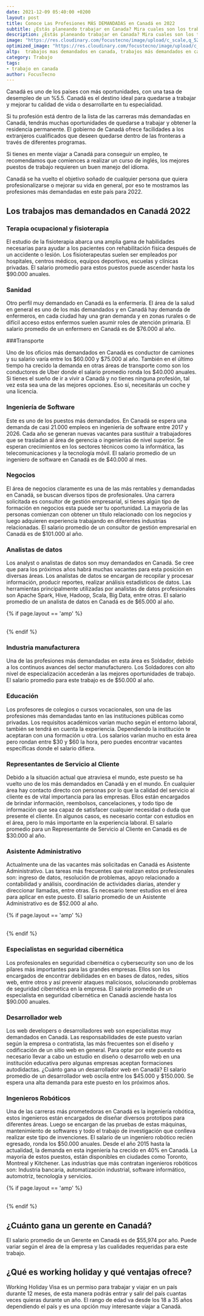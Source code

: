 ```yaml
---
date: 2021-12-09 05:40:00 +0200
layout: post
title: Conoce Las Profesiones MÁS DEMANDADAS en Canadá en 2022
subtitle: ¿Estás planeando trabajar en Canada? Mira cuales son los trabajos más demandados para 2022 y cuál es el salario promedio que vas a ganar.
description: ¿Estás planeando trabajar en Canada? Mira cuales son los trabajos más demandados para 2022 y cuál es el salario promedio que vas a ganar.
image: "https://res.cloudinary.com/focustecno/image/upload/c_scale,q_52,w_1200/v1639021281/las-profesiones-mas-demandadas-en-canada-y-ofertas-de-trabajo-en-canada-para-extranjeros-2022_upvubn.jpg"
optimized_image: "https://res.cloudinary.com/focustecno/image/upload/c_scale,q_52,w_407/v1639021281/las-profesiones-mas-demandadas-en-canada-y-ofertas-de-trabajo-en-canada-para-extranjeros-2022_upvubn.jpg"
altp:  trabajos mas demandados en canada, trabajos más demandados en canadá 2021, trabajos mas demandados en canada 2020, trabajos mas solicitados en canada 2020, empleos mas demandados en canada 2020, trabajos tecnicos mas solicitados en canada, cuales son los trabajos mas demandados en canada 2020, cuales son los trabajos mas demandados en canada, los trabajos mas demandados en canada, los trabajos mas solicitados en canada 2020, trabajar en canada, trabajar en canada mexicanos, trabajar en canada medico, trabajar en canada mineria, trabajar en canada medicina, trabajo en canada maquinaria pesada, trabajo en canada mariscos, trabajo en canada mecanico, trabajo en canada montreal, trabajo en canada niñera, trabajo en canada noc 8432, trabajo en nunavut canada, trabajar en canada para nicaraguenses, trabajo en canadá para nicaragüenses 2021, trabajo en canada desde nicaragua, trabajar nutricionista canada, trabajar en canada ofertas, trabajar en canada o estados unidos, trabajar en canada online, trabajo en ontario canada, trabajar en canada y estudiar ingles, trabajar en canada y estudiar, oportunidades para trabajar en canada, oficinas para trabajar en canada, trabajar en canada para chilenos, trabajar en canada para colombianos, trabajar en canada para españoles, trabajar en canada para colombianos 2021, trabajar en canada para paraguayos, trabajar en canada por medio del sena, trabajar en canada peru, trabajar en canada para peruanos, trabajar en canada quebec, trabajo en canada queretaro, trabajo en canada quebec 2020, trabajo en canada quebec 2021, trabajo en quebec canada para mexicanos, para trabajar en canada que se necesita, trabajo en canada ingeniero quimico, trabajo en canada montreal quebec, trabajar en canada requisitos, trabajar en canada recogiendo fruta, trabajar en canada remoto, trabajar en canada reclutamiento, trabajar en canada residencia, trabajar en canada realidad, trabajo en canada recursos humanos, trabajo en canada restaurantes, trabajar en canada sin hablar ingles, trabajar en canada siendo mexicano, trabajar en canada sin ingles, trabajar en canada siendo español, trabajar en canada siendo venezolano, trabajar en canada sin estudios, trabajar en canada siendo colombiano, trabajar en canada siendo argentino, trabajar en canada temporalmente, trabajar en canada tanto dinero se gana, trabajo en canada toronto, trabajo en toronto canada para mexicanos 2021, trabajo en canadá para ticos 2020, trabajo en canadá para ticos 2021, trabajo en canada por temporada, tramites para trabajar en canada, trabajo en canada unotv, trabajar en canada para uruguayos, trabajo en canada para uruguayos 2020, trabajo en canada el universal, trabajo en canada 2020 unotv, trabajo en usa y canadá, trabajar de uber en canada, trabajar en canada venezolanos, trabajar en canada verano, trabajar en canada visado, trabajar en canada videos, trabajar en canada videojuegos, trabajo en canada veterinario, trabajo en canada vancouver, trabajo en canada vacantes, trabajar en whistler canada, trabajar en walmart canada, trabajo en winnipeg canada, trabajo en yukon canada, vivir y trabajar en canada, estudiar y trabajar en canadá para colombianos, estudiar y trabajar en canadá 2021, estudiar y trabajar en canadá para mexicanos, and estudiar y trabajar en canadá 2020 
category: Trabajo
tags:
- trabajo en canada
author: FocusTecno
---
```

Canadá es uno de los países con más oportunidades, con una tasa de desempleo de un %5.5. Canadá es el destino ideal para quedarse a trabajar y mejorar tu calidad de vida o desarrollarte en tu especialidad.

Si tu profesión está dentro de la lista de las carreras más demandadas en Canadá, tendrás muchas oportunidades de quedarse a trabajar y obtener la residencia permanente. El gobierno de Canadá ofrece facilidades a los extranjeros cualificados que deseen quedarse dentro de las fronteras a través de diferentes programas.

Si tienes en mente viajar a Canadá para conseguir un empleo, te recomendamos que comiences a realizar un curso de inglés, los mejores puestos de trabajo requieren un buen manejo del idioma.

Canadá se ha vuelto el objetivo soñado de cualquier persona que quiera profesionalizarse o mejorar su vida en general, por eso te mostramos las profesiones más demandadas en este país para 2022.

## Los trabajos mas demandados en Canadá 2022

### Terapia ocupacional y fisioterapia

El estudio de la fisioterapia abarca una amplia gama de habilidades necesarias para ayudar a los pacientes con rehabilitación física después de un accidente o lesión. Los fisioterapeutas suelen ser empleados por hospitales, centros médicos, equipos deportivos, escuelas y clínicas privadas. El salario promedio para estos puestos puede ascender hasta los $90.000 anuales.

### Sanidad

Otro perfil muy demandado en Canadá es la enfermería. El área de la salud en general es uno de los más demandados y en Canadá hay demanda de enfermeros, en cada ciudad hay una gran demanda y en zonas rurales o de difícil acceso estos enfermos suelen asumir roles de atención primaria. El salario promedio de un enfermero en Canadá es de $76.000 al año.

###Transporte

Uno de los oficios más demandados en Canadá es conductor de camiones y su salario varía entre los $60.000 y $75.000 al año. También en el último tiempo ha crecido la demanda en otras áreas de transporte como son los conductores de Uber donde el salario promedio ronda los $40.000 anuales. Si tienes el sueño de ir a vivir a Canadá y no tienes ninguna profesión, tal vez esta sea una de las mejores opciones. Eso sí, necesitarás un coche y una licencia.

### Ingeniería de Software

Este es uno de los puestos más demandados. En Canadá se espera una demanda de casi 21.000 empleos en ingeniería de software entre 2017 y 2026. Cada año se generan nuevas vacantes para sustituir a trabajadores que se trasladan al área de gerencia o ingenierías de nivel superior. Se esperan crecimientos en los sectores técnicos como la informática, las telecomunicaciones y la tecnología móvil. El salario promedio de un ingeniero de software en Canadá es de $40.000 al mes. 

### Negocios

El área de negocios claramente es una de las más rentables y demandadas en Canadá, se buscan diversos tipos de profesionales. Una carrera solicitada es consultor de gestión empresarial, si tienes algún tipo de formación en negocios esta puede ser tu oportunidad. La mayoría de las personas comienzan con obtener un título relacionado con los negocios y luego adquieren experiencia trabajando en diferentes industrias relacionadas. El salario promedio de un  consultor de gestión empresarial en Canadá es de $101.000 al año.

### Analistas de datos

Los analyst o analistas de datos son muy demandados en Canadá. Se cree que para los próximos años habrá muchas vacantes para esta posición en diversas áreas. Los analistas de datos se encargan de recopilar y procesar información, producir reportes, realizar análisis estadísticos de datos. Las herramientas principalmente utilizadas por analistas de datos profesionales son Apache Spark, Hive, Hadoop, Scala, Big Data, entre otras. El salario promedio de un analista de datos en Canadá es de $65.000 al año.

{% if page.layout == 'amp' %}
<br/>
<amp-ad width="100vw" height="320"
     type="adsense"
     data-ad-client="ca-pub-4858467408884489"
     data-ad-slot="4415831152"
     data-auto-format="rspv"
     data-full-width="">
  <div overflow=""></div>
</amp-ad>
<br/>
{% endif %}

### Industria manufacturera

Una de las profesiones más demandadas en esta área es Soldador, debido a los continuos avances del sector manufacturero. Los Soldadores con alto nivel de especialización accederán a las mejores oportunidades de trabajo. El salario promedio para este trabajo es de $50.000 al año.

### Educación

Los profesores de colegios o cursos vocacionales, son una de las profesiones más demandadas tanto en las instituciones públicas como privadas. Los requisitos académicos varían mucho según el entorno laboral, también se tendrá en cuenta la experiencia. Dependiendo la institución te aceptaran con una formación u otra. Los salarios varían mucho en esta área pero rondan entre $30 y $60 la hora, pero puedes encontrar vacantes específicas donde el salario difiera.

### Representantes de Servicio al Cliente

Debido a la situación actual que atraviesa el mundo, este puesto se ha vuelto uno de los más demandados en Canadá y en el mundo. En cualquier área hay contacto directo con personas por lo que la calidad del servicio al cliente es de vital importancia para las empresas. Ellos están encargados de brindar información, reembolsos, cancelaciones, y todo tipo de información que sea capaz de satisfacer cualquier necesidad o duda que presente el cliente. En algunos casos, es necesario contar con estudios en el área, pero lo más importante en la experiencia laboral. El salario promedio para un Representante de Servicio al Cliente en Canadá es de $30.000 al año.

### Asistente Administrativo

Actualmente una de las vacantes más solicitadas en Canadá es Asistente Administrativo. Las tareas más frecuentes que realizan estos profesionales son: ingreso de datos, resolución de problemas, apoyo relacionado a contabilidad y análisis, coordinación de actividades diarias, atender y direccionar llamadas, entre otras. Es necesario tener estudios en el área para aplicar en este puesto. El salario promedio de un Asistente Administrativo es de $52.000 al año.

{% if page.layout == 'amp' %}
<br/>
<amp-ad width="100vw" height="320"
     type="adsense"
     data-ad-client="ca-pub-4858467408884489"
     data-ad-slot="5537341138"
     data-auto-format="rspv"
     data-full-width="">
  <div overflow=""></div>
</amp-ad>
<br/>
{% endif %}

### Especialistas en seguridad cibernética

Los profesionales en seguridad cibernética o cybersecurity son uno de los pilares más importantes para las grandes empresas. Ellos son los encargados de encontrar debilidades en en bases de datos, redes, sitios web, entre otros y así prevenir ataques maliciosos, solucionando problemas de seguridad cibernética en la empresa. El salario promedio de un especialista en seguridad cibernética en Canadá asciende hasta los $90.000 anuales.

### Desarrollador web

Los web developers o desarrolladores web son especialistas muy demandados en Canadá. Las responsabilidades de este puesto varían según la empresa o contratista, las más frecuentes son el diseño y codificación de un sitio web en general. Para optar por este puesto es necesario llevar a cabo un estudio en diseño o desarrollo web en una institución educativa pero algunas empresas aceptan formaciones autodidactas. ¿Cuánto gana un desarrollador web en Canadá? El salario promedio de un desarrollador web oscila entre los $45.000 y $150.000. Se espera una alta demanda para este puesto en los próximos años.

### Ingenieros Robóticos

Una de las carreras más prometedoras en Canadá es la ingeniería robótica, estos ingenieros están encargados de diseñar diversos prototipos para diferentes áreas. Luego se encargan de las pruebas de estas máquinas, mantenimiento de softwares y todo el trabajo de investigación que conlleva realizar este tipo de invenciones. El salario de un ingeniero robótico recién egresado, ronda los $50.000 anuales. Desde el año 2015 hasta la actualidad, la demanda en esta ingeniería ha crecido en 40% en Canadá. La mayoría de estos puestos, están disponibles en ciudades como Toronto, Montreal y Kitchener. Las industrias que más contratan ingenieros robóticos son: Industria bancaria, automatización industrial, software informático, automotriz, tecnología y servicios.

{% if page.layout == 'amp' %}
<br/>
<amp-ad width="100vw" height="320"
     type="adsense"
     data-ad-client="ca-pub-4858467408884489"
     data-ad-slot="2382378960"
     data-auto-format="rspv"
     data-full-width="">
  <div overflow=""></div>
</amp-ad>
<br/>
{% endif %}

## ¿Cuánto gana un gerente en Canadá?

El salario promedio de un Gerente en Canadá es de $55,974 por año. Puede variar según el área de la empresa y las cualidades requeridas para este trabajo.

## ¿Qué es working holiday y qué ventajas ofrece?

Working Holiday Visa es un permiso para trabajar y viajar en un país durante 12 meses, de esta manera podrás entrar y salir del país cuantas veces quieras durante un año. El rango de edad va desde los 18 a 35 años dependiendo el país y es una opción muy interesante viajar a Canadá. 
